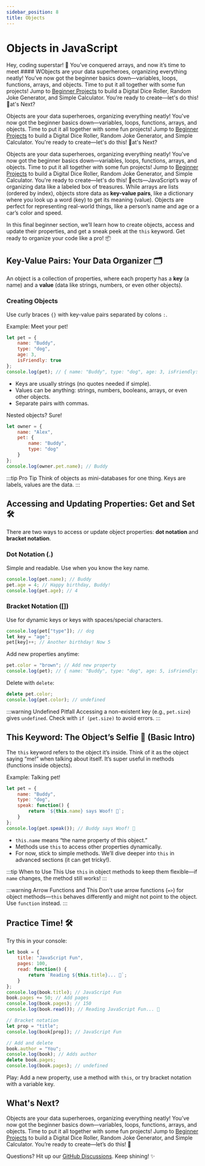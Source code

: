 ```yaml
---
sidebar_position: 8
title: Objects
---
```


# Objects in JavaScript

Hey, coding superstar! 🌟 You've conquered arrays, and now it’s time to meet #### WObjects are your data superheroes, organizing everything neatly! You've now got the beginner basics down—variables, loops, functions, arrays, and objects. Time to put it all together with some fun projects! Jump to [Beginner Projects](./projects.md) to build a Digital Dice Roller, Random Joke Generator, and Simple Calculator. You're ready to create—let's do this! 🎉at's Next?

Objects are your data superheroes, organizing everything neatly! You've now got the beginner basics down—variables, loops, functions, arrays, and objects. Time to put it all together with some fun projects! Jump to [Beginner Projects](./projects.md) to build a Digital Dice Roller, Random Joke Generator, and Simple Calculator. You're ready to create—let's do this! 🎉at's Next?

Objects are your data superheroes, organizing everything neatly! You've now got the beginner basics down—variables, loops, functions, arrays, and objects. Time to put it all together with some fun projects! Jump to [Beginner Projects](./projects.md) to build a Digital Dice Roller, Random Joke Generator, and Simple Calculator. You're ready to create—let's do this! 🎉ects—JavaScript’s way of organizing data like a labeled box of treasures. While arrays are lists (ordered by index), objects store data as **key-value pairs**, like a dictionary where you look up a word (key) to get its meaning (value). Objects are perfect for representing real-world things, like a person’s name and age or a car’s color and speed.

In this final beginner section, we’ll learn how to create objects, access and update their properties, and get a sneak peek at the `this` keyword. Get ready to organize your code like a pro! 📦

## Key-Value Pairs: Your Data Organizer 🗂️

An object is a collection of properties, where each property has a **key** (a name) and a **value** (data like strings, numbers, or even other objects).

### Creating Objects

Use curly braces `{}` with key-value pairs separated by colons `:`.

Example: Meet your pet!

```javascript
let pet = {
    name: "Buddy",
    type: "dog",
    age: 3,
    isFriendly: true
};
console.log(pet); // { name: "Buddy", type: "dog", age: 3, isFriendly: true }
```

- Keys are usually strings (no quotes needed if simple).
- Values can be anything: strings, numbers, booleans, arrays, or even other objects.
- Separate pairs with commas.

Nested objects? Sure!

```javascript
let owner = {
    name: "Alex",
    pet: {
        name: "Buddy",
        type: "dog"
    }
};
console.log(owner.pet.name); // Buddy
```

:::tip Pro Tip
Think of objects as mini-databases for one thing. Keys are labels, values are the data.
:::

## Accessing and Updating Properties: Get and Set 🛠️

There are two ways to access or update object properties: **dot notation** and **bracket notation**.

### Dot Notation (.)

Simple and readable. Use when you know the key name.

```javascript
console.log(pet.name); // Buddy
pet.age = 4; // Happy birthday, Buddy!
console.log(pet.age); // 4
```

### Bracket Notation ([])

Use for dynamic keys or keys with spaces/special characters.

```javascript
console.log(pet["type"]); // dog
let key = "age";
pet[key]++; // Another birthday! Now 5
```

Add new properties anytime:

```javascript
pet.color = "brown"; // Add new property
console.log(pet); // { name: "Buddy", type: "dog", age: 5, isFriendly: true, color: "brown" }
```

Delete with `delete`:

```javascript
delete pet.color;
console.log(pet.color); // undefined
```

:::warning Undefined Pitfall
Accessing a non-existent key (e.g., `pet.size`) gives `undefined`. Check with `if (pet.size)` to avoid errors.
:::

## This Keyword: The Object’s Selfie 📸 (Basic Intro)

The `this` keyword refers to the object it’s inside. Think of it as the object saying “me!” when talking about itself. It’s super useful in methods (functions inside objects).

Example: Talking pet!

```javascript
let pet = {
    name: "Buddy",
    type: "dog",
    speak: function() {
        return `${this.name} says Woof! 🐶`;
    }
};
console.log(pet.speak()); // Buddy says Woof! 🐶
```

- `this.name` means “the name property of this object.”
- Methods use `this` to access other properties dynamically.
- For now, stick to simple methods. We’ll dive deeper into `this` in advanced sections (it can get tricky!).

:::tip When to Use This
Use `this` in object methods to keep them flexible—if `name` changes, the method still works!
:::

:::warning Arrow Functions and This
Don’t use arrow functions (`=>`) for object methods—`this` behaves differently and might not point to the object. Use `function` instead.
:::

## Practice Time! 🛠️

Try this in your console:

```javascript
let book = {
    title: "JavaScript Fun",
    pages: 100,
    read: function() {
        return `Reading ${this.title}... 📖`;
    }
};
console.log(book.title); // JavaScript Fun
book.pages += 50; // Add pages
console.log(book.pages); // 150
console.log(book.read()); // Reading JavaScript Fun... 📖

// Bracket notation
let prop = "title";
console.log(book[prop]); // JavaScript Fun

// Add and delete
book.author = "You";
console.log(book); // Adds author
delete book.pages;
console.log(book.pages); // undefined
```

Play: Add a new property, use a method with `this`, or try bracket notation with a variable key.

## What's Next?

Objects are your data superheroes, organizing everything neatly! You’ve now got the beginner basics down—variables, loops, functions, arrays, and objects. Time to put it all together with some fun projects! Jump to [Beginner Projects](./projects.md) to build a Digital Dice Roller, Random Joke Generator, and Simple Calculator. You’re ready to create—let’s do this! 🎉

Questions? Hit up our [GitHub Discussions](https://github.com/sammy6378/reference/discussions). Keep shining! ✨
